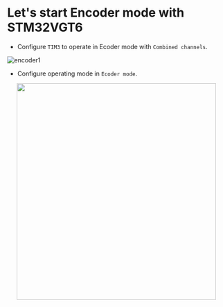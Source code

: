 # Let's start Encoder mode with STM32VGT6
- Configure `TIM3` to operate in Ecoder mode with `Combined channels`.<br>

![encoder1](https://github.com/DNZioo/STM32F407VGT6_Project/assets/132254089/0d7a4b64-6e41-453c-b782-a7810b056783)
- Configure operating mode in `Ecoder mode`.
<p align="center">
  <img width="460" height="500" src="https://github.com/DNZioo/STM32F407VGT6_Project/assets/132254089/6ea32012-d8f6-481c-8a42-a24b7163f7e7">
</p>


